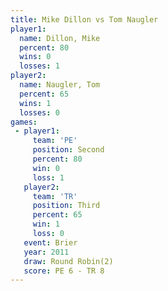 ```yaml
---
title: Mike Dillon vs Tom Naugler
player1:            
  name: Dillon, Mike
  percent: 80       
  wins: 0           
  losses: 1         
player2:            
  name: Naugler, Tom
  percent: 65       
  wins: 1           
  losses: 0         
games:
 - player1:          
     team: 'PE'      
     position: Second
     percent: 80     
     win: 0          
     loss: 1         
   player2:         
     team: 'TR'     
     position: Third
     percent: 65    
     win: 1         
     loss: 0        
   event: Brier        
   year: 2011          
   draw: Round Robin(2)
   score: PE 6 - TR 8  
---
```

